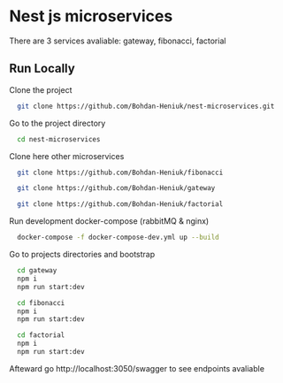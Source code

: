 
# Nest js microservices

There are 3 services avaliable: gateway, fibonacci, factorial



## Run Locally

Clone the project

```bash
  git clone https://github.com/Bohdan-Heniuk/nest-microservices.git
```

Go to the project directory

```bash
  cd nest-microservices
```

Clone here other microservices

```bash
  git clone https://github.com/Bohdan-Heniuk/fibonacci
```

```bash
  git clone https://github.com/Bohdan-Heniuk/gateway
```

```bash
  git clone https://github.com/Bohdan-Heniuk/factorial
```

Run development docker-compose (rabbitMQ & nginx)

```bash
  docker-compose -f docker-compose-dev.yml up --build
```

Go to projects directories and bootstrap

```bash
  cd gateway
  npm i
  npm run start:dev
```

```bash
  cd fibonacci
  npm i
  npm run start:dev
```

```bash
  cd factorial
  npm i
  npm run start:dev
```

Afteward go http://localhost:3050/swagger to see endpoints avaliable


